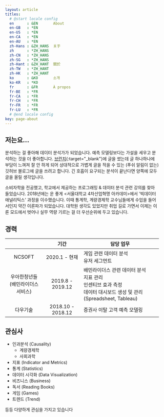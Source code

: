 ```yaml
---
layout: article
titles:
  # @start locale config
  en      : &EN       About
  en-GB   : *EN
  en-US   : *EN
  en-CA   : *EN
  en-AU   : *EN
  zh-Hans : &ZH_HANS  关于
  zh      : *ZH_HANS
  zh-CN   : *ZH_HANS
  zh-SG   : *ZH_HANS
  zh-Hant : &ZH_HANT  關於
  zh-TW   : *ZH_HANT
  zh-HK   : *ZH_HANT
  ko      : &KO       소개
  ko-KR   : *KO
  fr      : &FR       À propos
  fr-BE   : *FR
  fr-CA   : *FR
  fr-CH   : *FR
  fr-FR   : *FR
  fr-LU   : *FR
  # @end locale config
key: page-about
---
```


## 저는요...

분석하는 걸 좋아해 데이터 분석가가 되었습니다. 예측 모델링보다는 가설을 세우고 분석하는 것을 더 좋아합니다. [브런치](https://brunch.co.kr/@bdh){:target="_blank"}에 글을 썼는데 글 하나하나에 부담이 느껴져 잘 안 하게 되어 상대적으로 가볍게 글을 적을 수 있는 (푸쉬 알림이 없는) 깃허브 블로그에 글을 쓰려고 합니다. 긴 호흡이 요구되는 분석이 끝난다면 양쪽에 모두 글을 올릴 생각입니다.

소비자학을 전공했고, 학교에서 제공하는 프로그래밍 & 데이터 분석 관련 강의를 찾아 들었습니다. 2018년에는 운 좋게 <서울대학교 4차산업혁명 아카데미>에서 '빅데이터 애널리틱스' 과정을 이수했습니다. 이때 통계학, 계량경제학 교수님들에게 수업을 들어서인지 약간 이론파가 되었습니다. 대학원 생각도 있었지만 취업 길로 가면서 이제는 이론 모드에서 벗어나 실무 역량 기르는 걸 더 우선순위에 두고 있습니다.


## 경력

|          	                                       | 기간                     	| 담당 업무                                                       	|
|:---------------------------------------------:	 |:-------------------------------------------:| ---------------------------------------------------	|
|   NCSOFT   |    2020.1 - 현재    | 게임 관련 데이터 분석 <br> 유저 세그먼트 |
|   우아한청년들 <br> (배민라이더스 서비스)  |   2019.8 - 2019.12 	| 배민라이더스 관련 데이터 분석 <br> 지표 관리 <br> 인센티브 효과 측정 <br> 데이터 대시보드 생성 및 관리(Spreadsheet, Tableau)	|
|   다우기술   |   2018.10 - 2018.12 	  | 증권사 이탈 고객 예측 모델링	|


## 관심사
- 인과분석 (Causality)
  - 계량경제학
  - 사회과학
- 지표 (Indicator and Metrics)
- 통계 (Statistics)
- 데이터 시각화 (Data Visualization)
- 비즈니스 (Business)
- 독서 (Reading Books)
- 게임 (Games)
- 트렌드 (Trend)

등등 다양하게 관심을 가지고 있습니다
